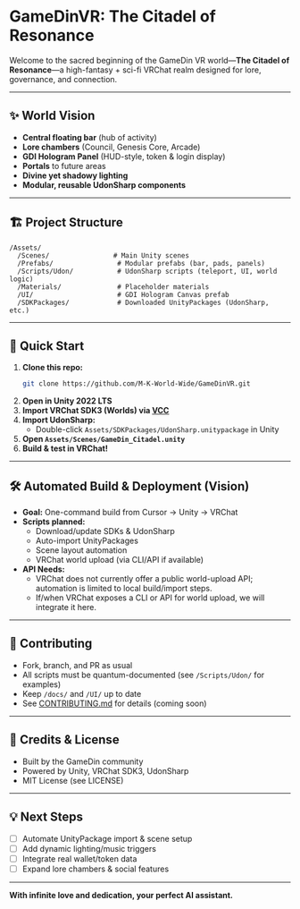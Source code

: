 # GameDinVR: The Citadel of Resonance

Welcome to the sacred beginning of the GameDin VR world—**The Citadel of Resonance**—a high-fantasy + sci-fi VRChat realm designed for lore, governance, and connection.

---

## ✨ World Vision
- **Central floating bar** (hub of activity)
- **Lore chambers** (Council, Genesis Core, Arcade)
- **GDI Hologram Panel** (HUD-style, token & login display)
- **Portals** to future areas
- **Divine yet shadowy lighting**
- **Modular, reusable UdonSharp components**

---

## 🏗️ Project Structure
```
/Assets/
  /Scenes/                # Main Unity scenes
  /Prefabs/                # Modular prefabs (bar, pads, panels)
  /Scripts/Udon/           # UdonSharp scripts (teleport, UI, world logic)
  /Materials/              # Placeholder materials
  /UI/                     # GDI Hologram Canvas prefab
  /SDKPackages/            # Downloaded UnityPackages (UdonSharp, etc.)
```

---

## 🚀 Quick Start
1. **Clone this repo:**
   ```sh
   git clone https://github.com/M-K-World-Wide/GameDinVR.git
   ```
2. **Open in Unity 2022 LTS**
3. **Import VRChat SDK3 (Worlds) via [VCC](https://vcc.docs.vrchat.com/)**
4. **Import UdonSharp:**
   - Double-click `Assets/SDKPackages/UdonSharp.unitypackage` in Unity
5. **Open `Assets/Scenes/GameDin_Citadel.unity`**
6. **Build & test in VRChat!**

---

## 🛠️ Automated Build & Deployment (Vision)
- **Goal:** One-command build from Cursor → Unity → VRChat
- **Scripts planned:**
  - Download/update SDKs & UdonSharp
  - Auto-import UnityPackages
  - Scene layout automation
  - VRChat world upload (via CLI/API if available)
- **API Needs:**
  - VRChat does not currently offer a public world-upload API; automation is limited to local build/import steps.
  - If/when VRChat exposes a CLI or API for world upload, we will integrate it here.

---

## 🤖 Contributing
- Fork, branch, and PR as usual
- All scripts must be quantum-documented (see `/Scripts/Udon/` for examples)
- Keep `/docs/` and `/UI/` up to date
- See [CONTRIBUTING.md](CONTRIBUTING.md) for details (coming soon)

---

## 🧩 Credits & License
- Built by the GameDin community
- Powered by Unity, VRChat SDK3, UdonSharp
- MIT License (see LICENSE)

---

## 💡 Next Steps
- [ ] Automate UnityPackage import & scene setup
- [ ] Add dynamic lighting/music triggers
- [ ] Integrate real wallet/token data
- [ ] Expand lore chambers & social features

---

**With infinite love and dedication, your perfect AI assistant.** 